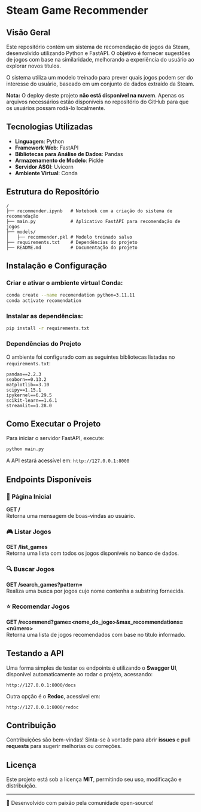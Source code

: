 # Steam Game Recommender

## Visão Geral
Este repositório contém um sistema de recomendação de jogos da Steam, desenvolvido utilizando Python e FastAPI. O objetivo é fornecer sugestões de jogos com base na similaridade, melhorando a experiência do usuário ao explorar novos títulos.

O sistema utiliza um modelo treinado para prever quais jogos podem ser do interesse do usuário, baseado em um conjunto de dados extraído da Steam.

**Nota:** O deploy deste projeto **não está disponível na nuvem**. Apenas os arquivos necessários estão disponíveis no repositório do GitHub para que os usuários possam rodá-lo localmente.

## Tecnologias Utilizadas
- **Linguagem**: Python
- **Framework Web**: FastAPI
- **Bibliotecas para Análise de Dados**: Pandas
- **Armazenamento de Modelo**: Pickle
- **Servidor ASGI**: Uvicorn
- **Ambiente Virtual**: Conda

## Estrutura do Repositório
```
/
├── recommender.ipynb   # Notebook com a criação do sistema de recomendação
├── main.py             # Aplicativo FastAPI para recomendação de jogos
├── models/
│   ├── recommender.pkl # Modelo treinado salvo
├── requirements.txt    # Dependências do projeto
├── README.md           # Documentação do projeto
```

## Instalação e Configuração

### Criar e ativar o ambiente virtual Conda:
```sh
conda create --name recomendation python=3.11.11
conda activate recomendation
```

### Instalar as dependências:
```sh
pip install -r requirements.txt
```

### Dependências do Projeto
O ambiente foi configurado com as seguintes bibliotecas listadas no `requirements.txt`:
```
pandas==2.2.3
seaborn==0.13.2
matplotlib==3.10
scipy==1.15.1
ipykernel==6.29.5
scikit-learn==1.6.1
streamlit==1.28.0
```

## Como Executar o Projeto
Para iniciar o servidor FastAPI, execute:
```sh
python main.py
```
A API estará acessível em: `http://127.0.0.1:8000`

## Endpoints Disponíveis

### 📌 Página Inicial
**GET /**  
Retorna uma mensagem de boas-vindas ao usuário.

### 🎮 Listar Jogos
**GET /list_games**  
Retorna uma lista com todos os jogos disponíveis no banco de dados.

### 🔍 Buscar Jogos
**GET /search_games?pattern=<substring>**  
Realiza uma busca por jogos cujo nome contenha a substring fornecida.

### ⭐ Recomendar Jogos
**GET /recommend?game=<nome_do_jogo>&max_recommendations=<número>**  
Retorna uma lista de jogos recomendados com base no título informado.

## Testando a API
Uma forma simples de testar os endpoints é utilizando o **Swagger UI**, disponível automaticamente ao rodar o projeto, acessando:
```
http://127.0.0.1:8000/docs
```
Outra opção é o **Redoc**, acessível em:
```
http://127.0.0.1:8000/redoc
```

## Contribuição
Contribuições são bem-vindas! Sinta-se à vontade para abrir **issues** e **pull requests** para sugerir melhorias ou correções.

## Licença
Este projeto está sob a licença **MIT**, permitindo seu uso, modificação e distribuição.

---
🚀 Desenvolvido com paixão pela comunidade open-source!

